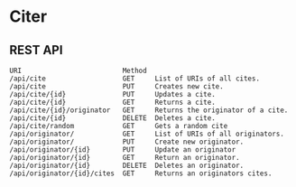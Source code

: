 # Citer

## REST API

    URI                         Method
    /api/cite                   GET     List of URIs of all cites.
    /api/cite                   PUT     Creates new cite.
    /api/cite/{id}              PUT     Updates a cite.
    /api/cite/{id}              GET     Returns a cite.
    /api/cite/{id}/originator   GET     Returns the originator of a cite.
    /api/cite/{id}              DELETE  Deletes a cite.
    /api/cite/random            GET     Gets a random cite
    /api/originator/            GET     List of URIs of all originators.
    /api/originator/            PUT     Create new originator.
    /api/originator/{id}        PUT     Update an originator
    /api/originator/{id}        GET     Return an originator.
    /api/originator/{id}        DELETE  Deletes an originator.
    /api/originator/{id}/cites  GET     Returns an originators cites.